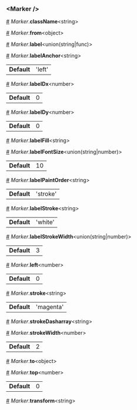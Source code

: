 <h3 id="marker-">&lt;Marker /&gt;</h3>



<a id="#Marker__className" name="Marker__className" href="#Marker__className">#</a> *Marker*.**className**&lt;string&gt;  

<a id="#Marker__from" name="Marker__from" href="#Marker__from">#</a> *Marker*.**from**&lt;object&gt;  

<a id="#Marker__label" name="Marker__label" href="#Marker__label">#</a> *Marker*.**label**&lt;union(string|func)&gt;  

<a id="#Marker__labelAnchor" name="Marker__labelAnchor" href="#Marker__labelAnchor">#</a> *Marker*.**labelAnchor**&lt;string&gt;  <table><tr><td><strong>Default</strong></td><td>'left'</td></td></table>

<a id="#Marker__labelDx" name="Marker__labelDx" href="#Marker__labelDx">#</a> *Marker*.**labelDx**&lt;number&gt;  <table><tr><td><strong>Default</strong></td><td>0</td></td></table>

<a id="#Marker__labelDy" name="Marker__labelDy" href="#Marker__labelDy">#</a> *Marker*.**labelDy**&lt;number&gt;  <table><tr><td><strong>Default</strong></td><td>0</td></td></table>

<a id="#Marker__labelFill" name="Marker__labelFill" href="#Marker__labelFill">#</a> *Marker*.**labelFill**&lt;string&gt;  

<a id="#Marker__labelFontSize" name="Marker__labelFontSize" href="#Marker__labelFontSize">#</a> *Marker*.**labelFontSize**&lt;union(string|number)&gt;  <table><tr><td><strong>Default</strong></td><td>10</td></td></table>

<a id="#Marker__labelPaintOrder" name="Marker__labelPaintOrder" href="#Marker__labelPaintOrder">#</a> *Marker*.**labelPaintOrder**&lt;string&gt;  <table><tr><td><strong>Default</strong></td><td>'stroke'</td></td></table>

<a id="#Marker__labelStroke" name="Marker__labelStroke" href="#Marker__labelStroke">#</a> *Marker*.**labelStroke**&lt;string&gt;  <table><tr><td><strong>Default</strong></td><td>'white'</td></td></table>

<a id="#Marker__labelStrokeWidth" name="Marker__labelStrokeWidth" href="#Marker__labelStrokeWidth">#</a> *Marker*.**labelStrokeWidth**&lt;union(string|number)&gt;  <table><tr><td><strong>Default</strong></td><td>3</td></td></table>

<a id="#Marker__left" name="Marker__left" href="#Marker__left">#</a> *Marker*.**left**&lt;number&gt;  <table><tr><td><strong>Default</strong></td><td>0</td></td></table>

<a id="#Marker__stroke" name="Marker__stroke" href="#Marker__stroke">#</a> *Marker*.**stroke**&lt;string&gt;  <table><tr><td><strong>Default</strong></td><td>'magenta'</td></td></table>

<a id="#Marker__strokeDasharray" name="Marker__strokeDasharray" href="#Marker__strokeDasharray">#</a> *Marker*.**strokeDasharray**&lt;string&gt;  

<a id="#Marker__strokeWidth" name="Marker__strokeWidth" href="#Marker__strokeWidth">#</a> *Marker*.**strokeWidth**&lt;number&gt;  <table><tr><td><strong>Default</strong></td><td>2</td></td></table>

<a id="#Marker__to" name="Marker__to" href="#Marker__to">#</a> *Marker*.**to**&lt;object&gt;  

<a id="#Marker__top" name="Marker__top" href="#Marker__top">#</a> *Marker*.**top**&lt;number&gt;  <table><tr><td><strong>Default</strong></td><td>0</td></td></table>

<a id="#Marker__transform" name="Marker__transform" href="#Marker__transform">#</a> *Marker*.**transform**&lt;string&gt;  
